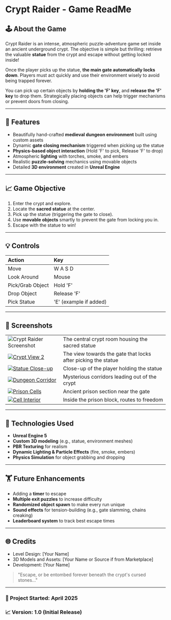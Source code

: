 # Crypt Raider - Game ReadMe

## 🕹️ About the Game
Crypt Raider is an intense, atmospheric puzzle-adventure game set inside an ancient underground crypt. The objective is simple but thrilling: retrieve the valuable **statue** from the crypt and escape without getting locked inside!

Once the player picks up the statue, **the main gate automatically locks down**. Players must act quickly and use their environment wisely to avoid being trapped forever.

You can pick up certain objects by **holding the 'F' key**, and **release the 'F' key** to drop them. Strategically placing objects can help trigger mechanisms or prevent doors from closing.

---

## 🔮 Features
- Beautifully hand-crafted **medieval dungeon environment** built using custom assets
- Dynamic **gate closing mechanism** triggered when picking up the statue
- **Physics-based object interaction** (Hold 'F' to pick, Release 'F' to drop)
- Atmospheric **lighting** with torches, smoke, and embers
- Realistic **puzzle-solving** mechanics using movable objects
- Detailed **3D environment** created in **Unreal Engine**

---

## 📈 Game Objective
1. Enter the crypt and explore.
2. Locate the **sacred statue** at the center.
3. Pick up the statue (triggering the gate to close).
4. Use **movable objects** smartly to prevent the gate from locking you in.
5. Escape with the statue to win!

---

## 💡 Controls
| Action | Key |
|:------|:---|
| Move | W A S D |
| Look Around | Mouse |
| Pick/Grab Object | Hold 'F' |
| Drop Object | Release 'F' |
| Pick Statue | 'E' (example if added) |

---

## 🎨 Screenshots

| | |
|:--|:--|
| ![Crypt Raider Screenshot](https://drive.google.com/uc?id=1UKiyWmmRZWw3CjALSuGPDMMSHNtzpTJ3)| The central crypt room housing the sacred statue |
| [![Crypt View 2](../mnt/data/Screenshot%202025-04-21%20205852.png) ](https://drive.google.com/file/d/187XAkWfgV5fcn0RzfTF-Lp_mCL4O1zgI/view?usp=sharing)| The view towards the gate that locks after picking the statue |
| [![Statue Close-up](../mnt/data/Screenshot%202025-04-21%20205917.png) ](https://drive.google.com/file/d/1EPeDfreEV39LgCP_b26TVmBr8J_rEjyX/view?usp=sharing)| Close-up of the player holding the statue |
| [![Dungeon Corridor](../mnt/data/Screenshot%202025-04-21%20210017.png)](https://drive.google.com/file/d/1YiBq2UX07Pdi18L-1eohmwL9-97dzd1g/view?usp=sharing) | Mysterious corridors leading out of the crypt |
| [![Prison Cells](../mnt/data/Screenshot%202025-04-21%20210043.png) ](https://drive.google.com/file/d/1N3pzttg_NuKAW-9UKZmXwd_FwYFpmz_x/view?usp=sharing)| Ancient prison section near the gate |
| [![Cell Interior](../mnt/data/Screenshot%202025-04-21%20210113.png) ](https://drive.google.com/file/d/1AxAnkIh9hATuom3-l7189vzGQKiF6F6s/view?usp=sharing)| Inside the prison block, routes to freedom |

---

## 📂 Technologies Used
- **Unreal Engine 5**
- **Custom 3D modeling** (e.g., statue, environment meshes)
- **PBR Texturing** for realism
- **Dynamic Lighting & Particle Effects** (fire, smoke, embers)
- **Physics Simulation** for object grabbing and dropping

---

## 🏋️ Future Enhancements
- Adding a **timer** to escape
- **Multiple exit puzzles** to increase difficulty
- **Randomized object spawn** to make every run unique
- **Sound effects** for tension-building (e.g., gate slamming, chains creaking)
- **Leaderboard system** to track best escape times

---

## 🌐 Credits
- Level Design: [Your Name]
- 3D Models and Assets: [Your Name or Source if from Marketplace]
- Development: [Your Name]


> "Escape, or be entombed forever beneath the crypt's cursed stones..."

---

### 📅 Project Started: April 2025

### 📈 Version: 1.0 (Initial Release)

